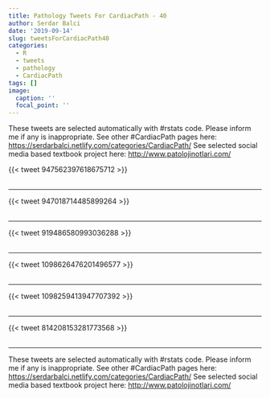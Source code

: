 ```yaml
---
title: Pathology Tweets For CardiacPath - 40
author: Serdar Balci
date: '2019-09-14'
slug: tweetsForCardiacPath40
categories:
  - R
  - tweets
  - pathology
  - CardiacPath
tags: []
image:
  caption: ''
  focal_point: ''
---
```



These tweets are selected automatically with #rstats code. Please inform me if any is inappropriate.
See other #CardiacPath pages here: https://serdarbalci.netlify.com/categories/CardiacPath/ 
See selected social media based textbook project here: http://www.patolojinotlari.com/

{{< tweet 947562397618675712 >}}
<br>
<br>
<hr>
{{< tweet 947018714485899264 >}}
<br>
<br>
<hr>
{{< tweet 919486580993036288 >}}
<br>
<br>
<hr>
{{< tweet 1098626476201496577 >}}
<br>
<br>
<hr>
{{< tweet 1098259413947707392 >}}
<br>
<br>
<hr>
{{< tweet 814208153281773568 >}}
<br>
<br>
<hr>


These tweets are selected automatically with #rstats code. Please inform me if any is inappropriate.
See other #CardiacPath pages here: https://serdarbalci.netlify.com/categories/CardiacPath/ 
See selected social media based textbook project here: http://www.patolojinotlari.com/
